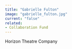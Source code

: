 ```yaml
---
title: "Gabrielle Fulton"
image: "gabrielle_fulton.jpg"
current: "false"
related:
- Collaboration Fund
---
```


Horizon Theatre Company
